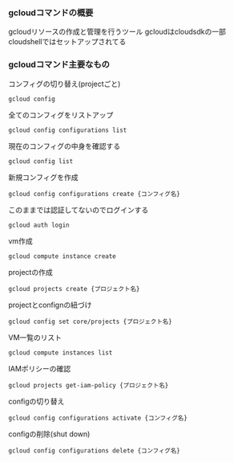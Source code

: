 ### gcloudコマンドの概要
gcloudリソースの作成と管理を行うツール
gcloudはcloudsdkの一部
cloudshellではセットアップされてる


### gcloudコマンド主要なもの
コンフィグの切り替え(projectごと)
```
gcloud config
```

全てのコンフィグをリストアップ
```
gcloud config configurations list
```

現在のコンフィグの中身を確認する
```
gcloud config list
```

新規コンフィグを作成
```
gcloud config configurations create {コンフィグ名}
```

このままでは認証してないのでログインする
```
gcloud auth login
```

vm作成
```
gcloud compute instance create
```

projectの作成
```
gcloud projects create {プロジェクト名}
```

projectとconfignの紐づけ
```
gcloud config set core/projects {プロジェクト名}
```

VM一覧のリスト
```
gcloud compute instances list
```

IAMポリシーの確認
```
gcloud projects get-iam-policy {プロジェクト名}
```

configの切り替え
```
gcloud config configurations activate {コンフィグ名}
```

configの削除(shut down)
```
gcloud config configurations delete {コンフィグ名}
```
